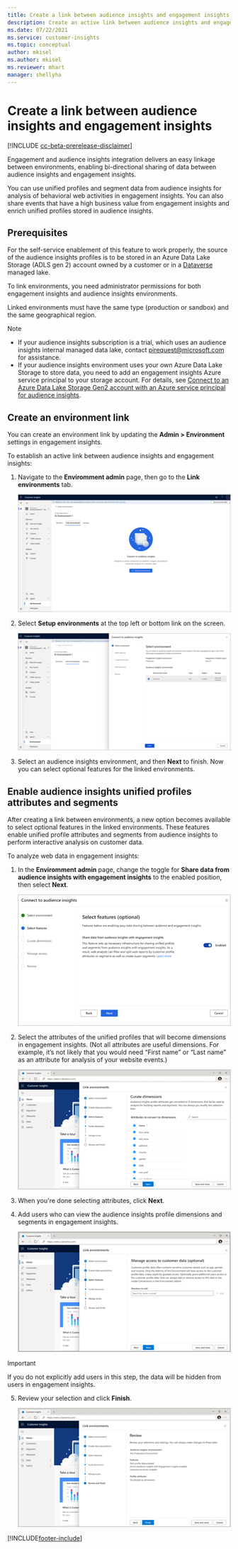 ```yaml
---
title: Create a link between audience insights and engagement insights
description: Create an active link between audience insights and engagement insights to enable bi-directional sharing of data.
ms.date: 07/22/2021
ms.service: customer-insights
ms.topic: conceptual
author: mkisel
ms.author: mkisel
ms.reviewer: mhart
manager: shellyha
---
```


# Create a link between audience insights and engagement insights

[!INCLUDE [cc-beta-prerelease-disclaimer](includes/cc-beta-prerelease-disclaimer.md)]

Engagement and audience insights integration delivers an easy linkage between environments, enabling bi-directional sharing of data between audience insights and engagement insights. 

You can use unified profiles and segment data from audience insights for analysis of behavioral web activities in engagement insights. You can also share events that have a high business value from engagement insights and enrich unified profiles stored in audience insights.

## Prerequisites

For the self-service enablement of this feature to work properly, the source of the audience insights profiles is to be stored in an Azure Data Lake Storage (ADLS gen 2) account owned by a customer or in a [Dataverse](/powerapps/maker/data-platform/data-platform-intro.md) managed lake. 

To link environments, you need administrator permissions for both engagement insights and audience insights environments.

Linked environments must have the same type (production or sandbox) and the same geographical region.

> [!NOTE]
> - If your audience insights subscription is a trial, which uses an audience insights internal managed data lake, contact [pirequest@microsoft.com](mailto:pirequest@microsoft.com) for assistance. 
> - If your audience insights environment uses your own Azure Data Lake Storage to store data, you need to add an engagement insights Azure service principal to your storage account. For details, see [Connect to an Azure Data Lake Storage Gen2 account with an Azure service principal for audience insights](../audience-insights/connect-service-principal.md). 

## Create an environment link

You can create an environment link by updating the **Admin > Environment** settings in engagement insights.

To establish an active link between audience insights and engagement insights:

1. Navigate to the **Enviromment admin** page, then go to the **Link environments** tab.

   ![Setup environment](media/integrate1.png "Setup environment")

2. Select **Setup environments** at the top left or bottom link on the screen.

   ![Select audience insights environment](media/integrate2.png "Select audience insights environment")

2. Select an audience insights environment, and then **Next** to finish. Now you can select optional features for the linked environments.
 
## Enable audience insights unified profiles attributes and segments

After creating a link between environments, a new option becomes available to select optional features in the linked environments. These features enable unified profile attributes and segments from audience insights to perform interactive analysis on customer data.

To analyze web data in engagement insights: 

1. In the **Enviromment admin** page, change the toggle for **Share data from audience insights with engagement insights** to the enabled position, then select **Next**.

   ![Select features](media/integrate4.png "Select features")

2. Select the attributes of the unified profiles that will become dimensions in engagement insights. (Not all attributes are useful dimensions. For example, it’s not likely that you would need “First name” or “Last name” as an attribute for analysis of your website events.)

   ![Curate dimensions](media/integrate5.png "Curate dimensions")

3. When you're done selecting attributes, click **Next**.
4. Add users who can view the audience insights profile dimensions and segments in engagement insights.

   ![Manage access to customer data](media/integrate6.png "Manage access to customer data")

  > [!IMPORTANT]
  > If you do not explicitly add users in this step, the data will be hidden from users in engagement insights.

5. Review your selection and click **Finish**.

   ![Review customer data settings](media/integrate7.png "Review customer data settings")

<!--
## Share engagement insights refined events with audience insights

Once you create a link between environments, a new option becomes available to share [refined events](refined-events.md) with audience insights.

Considerations when creating refined events for audience insights: 

- Provide a meaningful name for the refined event. It will be used as an activity name in audience insights.
- Select at least the following properties to create an activity in audience insights: 
    - Signal.Action.Name – indicates the activity details.
    - Signal.User.Id – used to map with the customer ID.
    - Signal.View.Uri – used as a web address as a basis for segments or measures.
    - Signal.Export.Id – used as a primary key for events.
    - Signal.Timestamp – determines the date and time for the activity.

To share refined events:

1. From the engagement insights menu, select **Data** and then **Events** tab.
2. From the **Action** menu, select **Share as activity**.

   ![Data shared events settings](media/integrate8.png "Data shared events settings")

3. You can view and stop actively shared events in the **Export and Sharing** tab.
4. -- per Michael K, we need a mock here (Mukesh needs to update to reflect what happens in AUI once a user shares a refined event (i.e. no longer AUI, data wrangler needs to go discover data in the storage, the shared event is available as a DS and entity, correct?)

### Attach refined events shared as activities to unified profiles in audience insights

You can bring customer web activity data from engagement insights into audience insights. In addition to transactional, demographic, or behavioral data, you can view activities on the web in unified customer profiles. You can then use these profiles to get insights, such as segments, measures, and predictions for audience activation.

Follow the steps in [data unification](../audience-insights/data-unification.md) to map, match, and merge website authentication information to unified profiles in audience insights.

You can also share refined events that are now available in audience insights, identified as data sources and entities. 

Next, you can relate event data from engagement insights as unified activities in customer profiles.

### Relate refined event data as an activity of a customer profile

After unifying the data, you can configure the activity for the customer profile. For more information, see [Customer activities](../audience-insights/activities.md).

![Activities page with expanded Edit activity pane](media/web-event-activity.png "Activities page with expanded Edit activity pane")

Next configure the new activity with mapping elements: 

- **Primary Key**: Signal.Export.Id, a unique ID that is available for every event record in engagement insights. This property is automatically generated.

- **Timestamp**: Signal.Timestamp in the event property.

- **Event**: Signal.Name, the event name that you want to track.

- **Web address**: Signal.View.Uri referring to the URI of the page that created the event.

- **Details**: Signal.Action.Name to represent the information to associate with the event. The selected property in this case indicates that the event is for email promotion.

- **Activity type**: In this example, we choose the existing activity type WebLog. This selection is a useful filter option to run prediction models or create segments based on this activity type.

- **Set up relationship**: This important setting ties the activity to existing customer profiles. **Signal.User.Id** is the identifier configured in the SDK to be collected and that relates to the user ID in other data sources that are configured in audience insights. 

This example configures the relationship between Signal.User.Id and RetailCustomers:CustomerRetailId, which is the primary key that was identified in the map step of the data unification process.

After processing the activities, you can review customer records and open a customer card to see activities from engagement insights in the timeline. 

> [!TIP]
> To find a customer ID that has an engagement insights activity, go to **Entities** and preview the data for the UnifiedActivity entity. *ActivityTypeDisplay = WebLog* contains the engagement insights activity configured in the example above. Copy the customer ID for one of those records and for that ID on the **Customers** page.

--> 

[!INCLUDE[footer-include](../includes/footer-banner.md)]
